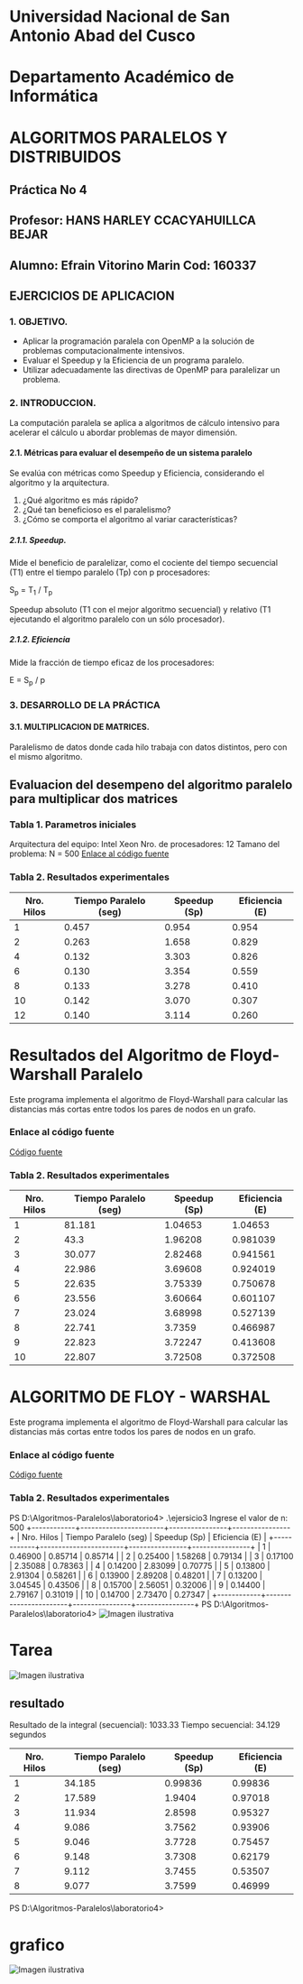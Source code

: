 # Universidad Nacional de San Antonio Abad del Cusco
# Departamento Académico de Informática
# ALGORITMOS PARALELOS Y DISTRIBUIDOS

## Práctica No 4
## Profesor: HANS HARLEY CCACYAHUILLCA BEJAR
## Alumno: Efrain Vitorino Marin  Cod: 160337
## EJERCICIOS DE APLICACION

### 1. OBJETIVO.
*   Aplicar la programación paralela con OpenMP a la solución de problemas computacionalmente intensivos.
*   Evaluar el Speedup y la Eficiencia de un programa paralelo.
*   Utilizar adecuadamente las directivas de OpenMP para paralelizar un problema.

### 2. INTRODUCCION.
La computación paralela se aplica a algoritmos de cálculo intensivo para acelerar el cálculo u abordar problemas de mayor dimensión.

#### 2.1. Métricas para evaluar el desempeño de un sistema paralelo
Se evalúa con métricas como Speedup y Eficiencia, considerando el algoritmo y la arquitectura.

1.  ¿Qué algoritmo es más rápido?
2.  ¿Qué tan beneficioso es el paralelismo?
3.  ¿Cómo se comporta el algoritmo al variar características?

##### 2.1.1. Speedup.
Mide el beneficio de paralelizar, como el cociente del tiempo secuencial (T1) entre el tiempo paralelo (Tp) con p procesadores:

S<sub>p</sub> = T<sub>1</sub> / T<sub>p</sub>

Speedup absoluto (T1 con el mejor algoritmo secuencial) y relativo (T1 ejecutando el algoritmo paralelo con un sólo procesador).

##### 2.1.2. Eficiencia
Mide la fracción de tiempo eficaz de los procesadores:

E = S<sub>p</sub> / p

### 3. DESARROLLO DE LA PRÁCTICA

#### 3.1. MULTIPLICACION DE MATRICES.
Paralelismo de datos donde cada hilo trabaja con datos distintos, pero con el mismo algoritmo.


## Evaluacion del desempeno del algoritmo paralelo para multiplicar dos matrices
### Tabla 1. Parametros iniciales
Arquitectura del equipo: Intel Xeon
Nro. de procesadores: 12
Tamano del problema: N = 500
[Enlace al código fuente](ejersicio1.cpp)
### Tabla 2. Resultados experimentales
| Nro. Hilos | Tiempo Paralelo (seg) | Speedup (Sp) | Eficiencia (E) |
|------------|-----------------------|--------------|----------------|
|          1 |                 0.457 |        0.954 |          0.954 |
|          2 |                 0.263 |        1.658 |          0.829 |
|          4 |                 0.132 |        3.303 |          0.826 |
|          6 |                 0.130 |        3.354 |          0.559 |
|          8 |                 0.133 |        3.278 |          0.410 |
|         10 |                 0.142 |        3.070 |          0.307 |
|         12 |                 0.140 |        3.114 |          0.260 |
# Resultados del Algoritmo de Floyd-Warshall Paralelo

Este programa implementa el algoritmo de Floyd-Warshall para calcular las distancias más cortas entre todos los pares de nodos en un grafo.

### Enlace al código fuente
[Código fuente](ejercicio2.cpp)

### Tabla 2. Resultados experimentales
| Nro. Hilos | Tiempo Paralelo (seg) | Speedup (Sp) | Eficiencia (E) |
|------------|-----------------------|--------------|----------------|
| 1 | 81.181 | 1.04653 | 1.04653 |
| 2 | 43.3 | 1.96208 | 0.981039 |
| 3 | 30.077 | 2.82468 | 0.941561 |
| 4 | 22.986 | 3.69608 | 0.924019 |
| 5 | 22.635 | 3.75339 | 0.750678 |
| 6 | 23.556 | 3.60664 | 0.601107 |
| 7 | 23.024 | 3.68998 | 0.527139 |
| 8 | 22.741 | 3.7359 | 0.466987 |
| 9 | 22.823 | 3.72247 | 0.413608 |
| 10 | 22.807 | 3.72508 | 0.372508 |


# ALGORITMO DE FLOY - WARSHAL

Este programa implementa el algoritmo de Floyd-Warshall para calcular las distancias más cortas entre todos los pares de nodos en un grafo.

### Enlace al código fuente
[Código fuente](ejercicio3.cpp)

### Tabla 2. Resultados experimentales
PS D:\Algoritmos-Paralelos\laboratorio4> .\ejersicio3
Ingrese el valor de n: 500
+------------+-----------------------+----------------+----------------+
| Nro. Hilos | Tiempo Paralelo (seg) | Speedup (Sp)   | Eficiencia (E) |
+------------+-----------------------+----------------+----------------+
|          1 |               0.46900 |        0.85714 |        0.85714 |
|          2 |               0.25400 |        1.58268 |        0.79134 |
|          3 |               0.17100 |        2.35088 |        0.78363 |
|          4 |               0.14200 |        2.83099 |        0.70775 |
|          5 |               0.13800 |        2.91304 |        0.58261 |
|          6 |               0.13900 |        2.89208 |        0.48201 |
|          7 |               0.13200 |        3.04545 |        0.43506 |
|          8 |               0.15700 |        2.56051 |        0.32006 |
|          9 |               0.14400 |        2.79167 |        0.31019 |
|         10 |               0.14700 |        2.73470 |        0.27347 |
+------------+-----------------------+----------------+----------------+
PS D:\Algoritmos-Paralelos\laboratorio4>
![Imagen ilustrativa](Screenshot_6.png "")

# Tarea
![Imagen ilustrativa](Screenshot_4.png "")
## resultado 
Resultado de la integral (secuencial): 1033.33
Tiempo secuencial: 34.129 segundos

| Nro. Hilos | Tiempo Paralelo (seg) | Speedup (Sp) | Eficiencia (E) |
|------------|-----------------------|--------------|----------------|
|          1 |               34.185 |      0.99836 |        0.99836 |
|          2 |               17.589 |       1.9404 |        0.97018 |
|          3 |               11.934 |       2.8598 |        0.95327 |
|          4 |                9.086 |       3.7562 |        0.93906 |
|          5 |                9.046 |       3.7728 |        0.75457 |
|          6 |                9.148 |       3.7308 |        0.62179 |
|          7 |                9.112 |       3.7455 |        0.53507 |
|          8 |                9.077 |       3.7599 |        0.46999 |

PS D:\Algoritmos-Paralelos\laboratorio4>

# grafico 
![Imagen ilustrativa](Screenshot_5.png "")